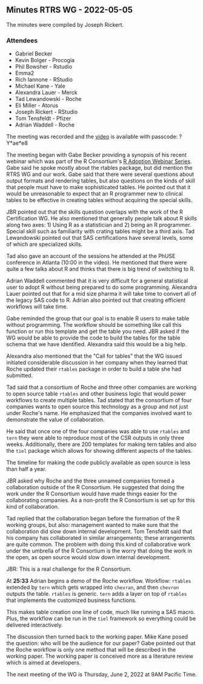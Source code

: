 ## Minutes RTRS WG - 2022-05-05

The minutes were compiled by Joseph Rickert.

### Attendees
* Gabriel Becker
* Kevin Bolger - Procogia
* Phil Bowsher - Rstudio
* Emma2
* Rich Iannone - RStudio
* Michael Kane - Yale
* Alexandra Lauer - Merck
* Tad Lewandowski - Roche
* Eli Miller - Atorus
* Joseph Rickert - RStudio
* Tom Tensfeldt - Pfizer
* Adrian Waddell - Roche

The meeting was recorded and the [video](https://rstudio.zoom.us/rec/share/ZJLsmtmBIiviUjRBfgt0bK7W02CGxTovsp63qQS4o_FXOXbHH0JbqxTtYNoJsT4H.P1PnzRW_Izmtx1d5) is available with passcode: ?Y\*ae\*e8 

The meeting began with Gabe Becker providing a synopsis of his recent webinar which was part of the R Consortium's [R Adoption Webinar Series](https://www.r-consortium.org/webinars). Gabe said he spoke mostly about the rtables package, but did mention the RTRS WG and our work. Gabe said that there were several questions about output formats and rendering tables, but also questions on the kinds of skill that people must have to make sophisticated tables. He pointed out that it would be unreasonable to expect that an R programmer new to clinical tables to be effective in creating tables without acquiring the special skills.

JBR pointed out that the skills question overlaps with the work of the R Certification WG. He also mentioned that generally people talk about R skills along two axes: 1) Using R as a statistician and 2) being an R programmer. Special skill such as familiarity with crating tables might be a third axis. Tad Lewandowski pointed out that SAS certifications have several levels, some of which are specialized skills.

Tad also gave an account of the sessions he attended at the PhUSE conference in Atlanta (10:00 in the video). He mentioned that there were quite a few talks about R and thinks that there is big trend of switching to R.

Adrian Waddell commented that it is very difficult for a general statistical user to adopt R without being prepared to do some programming. Alexandra Lauer pointed out that for a mid size pharma it will take time to convert all of the legacy SAS code to R. Adrian also pointed out that creating efficient workflows will take time.

Gabe reminded the group that our goal is to enable R users to make table without programming. The workflow should be something like call this function or run this template and get the table you need. JBR asked if the WG would be able to provide the code to build the tables for the table schema that we have identified. Alexandra said this would be a big help. 

Alexandra also mentioned that the "Call for tables" that the WG issued initiated considerable discussion in her company when they learned that Roche updated their `rtables` package in order to build a table she had submitted.

Tad said that a consortium of Roche and three other companies are working to open source table `rtables` and other business logic that would power workflows to create multiple tables. Tad stated that the consortium of four companies wants to open source this technology as a group and not just under Roche's name. He emphasized that the companies involved want to demonstrate the value of collaboration.

He said that once one of the four companies was able to use `rtables` and `tern` they were able to reproduce most of the CSR outputs in only three weeks. Additionally, there are 200 templates for making tern tables and also the `tiel` package which allows for showing different aspects of the tables.

The timeline for making the code publicly available as open source is less than half a year. 

JBR asked why Roche and the three unnamed companies formed a collaboration outside of the R Consortium. He suggested that doing the work under the R Consortium would have made things easier for the collaborating companies. As a non-profit the R Consortium is set up for this kind of collaboration.

Tad replied that the collaboration began before the formation of the R working groups, but also: management wanted to make sure that the collaboration did slow down internal development. Tom Tensfeldt said that his company has collaborated in similar arrangements; these arrangements are quite common. The problem with doing this kind of collaborative work under the umbrella of the R Consortium is the worry that doing the work in the open, as open source would slow down internal development. 

JBR: This is a real challenge for the R Consortium.

At **25:33** Adrian begins a demo of the Roche workflow.
Workflow: `rtables` extended by `tern` which gets wrapped into `chevran`, and then `chevron` outputs the table. `rtables` is generic. `tern` adds a layer on top of `rtables` that implements the customized business functions.

This makes table creation  one line of code, much like running a SAS macro. Plus, the workflow can be run in the `tiel` framework so everything could be delivered interactively. 

The discussion then turned back to the working paper. Mike Kane posed the question: who will be the audience for our paper? Gabe pointed out that the Roche workflow is only one method that will be described in the working paper. The working paper is conceived more as a literature review which is aimed at developers.

The next meeting of the WG is Thursday, June 2, 2022 at 9AM Pacific Time.

